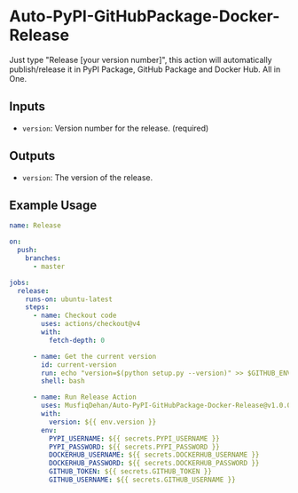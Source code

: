# Auto-PyPI-GitHubPackage-Docker-Release

Just type "Release [your version number]", this action will automatically publish/release it in PyPI Package, GitHub Package and Docker Hub. All in One.

## Inputs

- `version`: Version number for the release. (required)

## Outputs

- `version`: The version of the release.

## Example Usage

```yaml
name: Release

on:
  push:
    branches:
      - master

jobs:
  release:
    runs-on: ubuntu-latest
    steps:
      - name: Checkout code
        uses: actions/checkout@v4
        with:
          fetch-depth: 0

      - name: Get the current version
        id: current-version
        run: echo "version=$(python setup.py --version)" >> $GITHUB_ENV
        shell: bash

      - name: Run Release Action
        uses: MusfiqDehan/Auto-PyPI-GitHubPackage-Docker-Release@v1.0.0
        with:
          version: ${{ env.version }}
        env:
          PYPI_USERNAME: ${{ secrets.PYPI_USERNAME }}
          PYPI_PASSWORD: ${{ secrets.PYPI_PASSWORD }}
          DOCKERHUB_USERNAME: ${{ secrets.DOCKERHUB_USERNAME }}
          DOCKERHUB_PASSWORD: ${{ secrets.DOCKERHUB_PASSWORD }}
          GITHUB_TOKEN: ${{ secrets.GITHUB_TOKEN }}
          GITHUB_USERNAME: ${{ secrets.GITHUB_USERNAME }}

